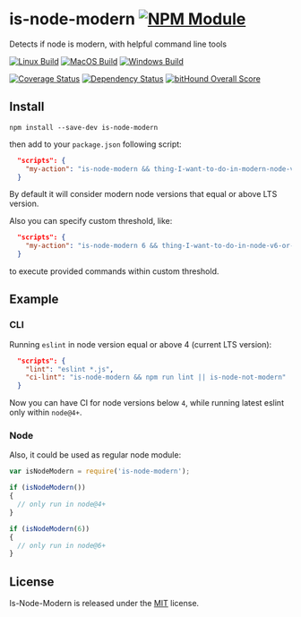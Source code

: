 # is-node-modern [![NPM Module](https://img.shields.io/npm/v/is-node-modern.svg?style=flat)](https://www.npmjs.com/package/is-node-modern)

Detects if node is modern, with helpful command line tools

[![Linux Build](https://img.shields.io/travis/alexindigo/is-node-modern/master.svg?label=linux:0.10-6.x&style=flat)](https://travis-ci.org/alexindigo/is-node-modern)
[![MacOS Build](https://img.shields.io/travis/alexindigo/is-node-modern/master.svg?label=macos:0.10-6.x&style=flat)](https://travis-ci.org/alexindigo/is-node-modern)
[![Windows Build](https://img.shields.io/appveyor/ci/alexindigo/is-node-modern/master.svg?label=windows:0.10-6.x&style=flat)](https://ci.appveyor.com/project/alexindigo/is-node-modern)

[![Coverage Status](https://img.shields.io/coveralls/alexindigo/is-node-modern/master.svg?label=code+coverage&style=flat)](https://coveralls.io/github/alexindigo/is-node-modern?branch=master)
[![Dependency Status](https://img.shields.io/david/alexindigo/is-node-modern/master.svg?style=flat)](https://david-dm.org/alexindigo/is-node-modern)
[![bitHound Overall Score](https://www.bithound.io/github/alexindigo/is-node-modern/badges/score.svg)](https://www.bithound.io/github/alexindigo/is-node-modern)

<!-- [![Readme](https://img.shields.io/badge/readme-tested-brightgreen.svg?style=flat)](https://www.npmjs.com/package/reamde) -->

## Install

```
npm install --save-dev is-node-modern
```

then add to your `package.json` following script:

```json
  "scripts": {
    "my-action": "is-node-modern && thing-I-want-to-do-in-modern-node-versions || is-node-not-modern"
  }
```

By default it will consider modern node versions that equal or above LTS version.

Also you can specify custom threshold, like:

```json
  "scripts": {
    "my-action": "is-node-modern 6 && thing-I-want-to-do-in-node-v6-or-above || is-node-not-modern 6"
  }
```

to execute provided commands within custom threshold.

## Example

### CLI

Running `eslint` in node version equal or above 4 (current LTS version):

```json
  "scripts": {
    "lint": "eslint *.js",
    "ci-lint": "is-node-modern && npm run lint || is-node-not-modern"
  }
```

Now you can have CI for node versions below `4`, while running latest eslint only within `node@4+`.

### Node

Also, it could be used as regular node module:

```javascript
var isNodeModern = require('is-node-modern');

if (isNodeModern())
{
  // only run in node@4+
}

if (isNodeModern(6))
{
  // only run in node@6+
}
```

## License

Is-Node-Modern is released under the [MIT](LICENSE) license.
